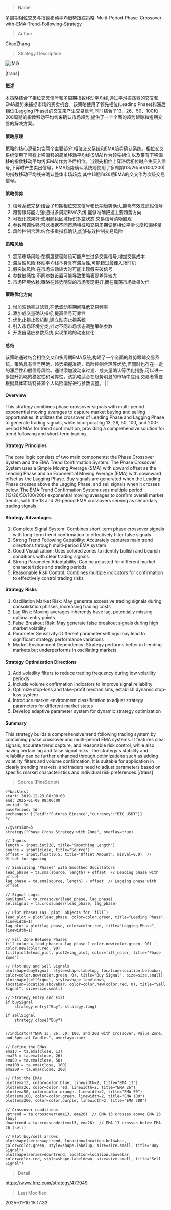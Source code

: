 
> Name

多周期相位交叉与指数移动平均趋势跟踪策略-Multi-Period-Phase-Crossover-with-EMA-Trend-Following-Strategy

> Author

ChaoZhang

> Strategy Description

![IMG](https://www.fmz.com/upload/asset/720b3c8508b84c7c3f.png)

[trans]
#### 概述
本策略结合了相位交叉信号和多周期指数移动平均线,通过平滑振荡器的交叉和EMA趋势来捕捉市场的买卖机会。该策略使用了领先相位(Leading Phase)和滞后相位(Lagging Phase)的交叉来产生交易信号,同时结合了13、26、50、100和200周期的指数移动平均线来确认市场趋势,提供了一个全面的趋势跟踪和短期交易的解决方案。

#### 策略原理
策略的核心逻辑包含两个主要部分:相位交叉系统和EMA趋势确认系统。相位交叉系统使用了带有上移偏移的简单移动平均线(SMA)作为领先相位,以及带有下移偏移的指数移动平均线(EMA)作为滞后相位。当领先相位上穿滞后相位时产生买入信号,下穿时产生卖出信号。EMA趋势确认系统则使用了多周期(13/26/50/100/200)的指数移动平均线来确认整体市场趋势,其中13期和26期EMA的交叉作为次级交易信号。

#### 策略优势
1. 信号系统完整:结合了短期相位交叉信号和长期趋势确认,能够有效过滤假信号
2. 趋势跟踪能力强:通过多周期EMA系统,能够准确把握主要趋势方向
3. 可视化效果好:使用颜色区域标识多空状态,交易信号清晰直观
4. 参数可调性强:可以根据不同市场特征和交易周期调整相位平滑长度和偏移量
5. 风险控制合理:结合多重指标确认,能够有效控制交易风险

#### 策略风险
1. 震荡市场风险:在横盘整理阶段可能产生过多交易信号,增加交易成本
2. 滞后性风险:移动平均线本身具有滞后性,可能错过最佳入场时机
3. 假突破风险:在市场波动较大时可能出现假突破信号
4. 参数敏感性:不同参数设置可能导致策略表现差异较大
5. 市场环境依赖:策略在趋势明显的市场表现更好,而在震荡市场效果欠佳

#### 策略优化方向
1. 增加波动率过滤器,在低波动率期间降低交易频率
2. 添加成交量确认指标,提高信号可靠性
3. 优化止损止盈机制,建立动态止损系统
4. 引入市场环境分类,针对不同市场状态调整策略参数
5. 开发自适应参数系统,实现策略的动态优化

#### 总结
该策略通过结合相位交叉和多周期EMA系统,构建了一个全面的趋势跟踪交易系统。策略具有信号明确、趋势把握准确、风险控制合理等优势,但同时也存在一定的滞后性和假信号风险。通过添加波动率过滤、成交量确认等优化措施,可以进一步提升策略的稳定性和可靠性。该策略适合在趋势明显的市场中应用,交易者需要根据具体市场特征和个人风险偏好进行参数调整。 || 

#### Overview
This strategy combines phase crossover signals with multi-period exponential moving averages to capture market buying and selling opportunities. It utilizes the crossover of Leading Phase and Lagging Phase to generate trading signals, while incorporating 13, 26, 50, 100, and 200-period EMAs for trend confirmation, providing a comprehensive solution for trend following and short-term trading.

#### Strategy Principles
The core logic consists of two main components: the Phase Crossover System and the EMA Trend Confirmation System. The Phase Crossover System uses a Simple Moving Average (SMA) with upward offset as the Leading Phase and an Exponential Moving Average (EMA) with downward offset as the Lagging Phase. Buy signals are generated when the Leading Phase crosses above the Lagging Phase, and sell signals when it crosses below. The EMA Trend Confirmation System uses multiple period (13/26/50/100/200) exponential moving averages to confirm overall market trends, with the 13 and 26-period EMA crossovers serving as secondary trading signals.

#### Strategy Advantages
1. Complete Signal System: Combines short-term phase crossover signals with long-term trend confirmation to effectively filter false signals
2. Strong Trend Following Capability: Accurately captures main trend directions through multi-period EMA system
3. Good Visualization: Uses colored zones to identify bullish and bearish conditions with clear trading signals
4. Strong Parameter Adaptability: Can be adjusted for different market characteristics and trading periods
5. Reasonable Risk Control: Combines multiple indicators for confirmation to effectively control trading risks

#### Strategy Risks
1. Oscillation Market Risk: May generate excessive trading signals during consolidation phases, increasing trading costs
2. Lag Risk: Moving averages inherently have lag, potentially missing optimal entry points
3. False Breakout Risk: May generate false breakout signals during high market volatility
4. Parameter Sensitivity: Different parameter settings may lead to significant strategy performance variations
5. Market Environment Dependency: Strategy performs better in trending markets but underperforms in oscillating markets

#### Strategy Optimization Directions
1. Add volatility filters to reduce trading frequency during low volatility periods
2. Include volume confirmation indicators to improve signal reliability
3. Optimize stop-loss and take-profit mechanisms, establish dynamic stop-loss system
4. Introduce market environment classification to adjust strategy parameters for different market states
5. Develop adaptive parameter system for dynamic strategy optimization

#### Summary
This strategy builds a comprehensive trend following trading system by combining phase crossover and multi-period EMA systems. It features clear signals, accurate trend capture, and reasonable risk control, while also having certain lag and false signal risks. The strategy's stability and reliability can be further enhanced through optimizations such as adding volatility filters and volume confirmation. It is suitable for application in clearly trending markets, and traders need to adjust parameters based on specific market characteristics and individual risk preferences.[/trans]



> Source (PineScript)

``` pinescript
/*backtest
start: 2019-12-23 08:00:00
end: 2025-01-08 08:00:00
period: 1d
basePeriod: 1d
exchanges: [{"eid":"Futures_Binance","currency":"BTC_USDT"}]
*/

//@version=5
strategy("Phase Cross Strategy with Zone", overlay=true)

// Inputs
length = input.int(20, title="Smoothing Length")
source = input(close, title="Source")
offset = input.float(0.5, title="Offset Amount", minval=0.0)  // Offset for spacing

// Simulating "Phases" with Smoothed Oscillators
lead_phase = ta.sma(source, length) + offset  // Leading phase with offset
lag_phase = ta.ema(source, length) - offset  // Lagging phase with offset

// Signal Logic
buySignal = ta.crossover(lead_phase, lag_phase)
sellSignal = ta.crossunder(lead_phase, lag_phase)

// Plot Phases (as `plot` objects for `fill`)
lead_plot = plot(lead_phase, color=color.green, title="Leading Phase", linewidth=1)
lag_plot = plot(lag_phase, color=color.red, title="Lagging Phase", linewidth=1)

// Fill Zone Between Phases
fill_color = lead_phase > lag_phase ? color.new(color.green, 90) : color.new(color.red, 90)
fill(plot1=lead_plot, plot2=lag_plot, color=fill_color, title="Phase Zone")

// Plot Buy and Sell Signals
plotshape(buySignal, style=shape.labelup, location=location.belowbar, color=color.new(color.green, 0), title="Buy Signal", size=size.small)
plotshape(sellSignal, style=shape.labeldown, location=location.abovebar, color=color.new(color.red, 0), title="Sell Signal", size=size.small)

// Strategy Entry and Exit
if buySignal
    strategy.entry("Buy", strategy.long)

if sellSignal
    strategy.close("Buy")


//indicator("EMA 13, 26, 50, 100, and 200 with Crossover, Value Zone, and Special Candles", overlay=true)

// Define the EMAs
ema13 = ta.ema(close, 13)
ema26 = ta.ema(close, 26)
ema50 = ta.ema(close, 50)
ema100 = ta.ema(close, 100)
ema200 = ta.ema(close, 200)

// Plot the EMAs
plot(ema13, color=color.blue, linewidth=2, title="EMA 13")
plot(ema26, color=color.red, linewidth=2, title="EMA 26")
plot(ema50, color=color.orange, linewidth=2, title="EMA 50")
plot(ema100, color=color.green, linewidth=2, title="EMA 100")
plot(ema200, color=color.purple, linewidth=2, title="EMA 200")

// Crossover conditions
uptrend = ta.crossover(ema13, ema26)  // EMA 13 crosses above EMA 26 (buy)
downtrend = ta.crossunder(ema13, ema26)  // EMA 13 crosses below EMA 26 (sell)

// Plot buy/sell arrows
plotshape(series=uptrend, location=location.belowbar, color=color.green, style=shape.labelup, size=size.small, title="Buy Signal")
plotshape(series=downtrend, location=location.abovebar, color=color.red, style=shape.labeldown, size=size.small, title="Sell Signal")

```

> Detail

https://www.fmz.com/strategy/477949

> Last Modified

2025-01-10 15:17:33
